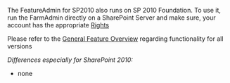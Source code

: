 The FeatureAdmin for SP2010 also runs on SP 2010 Foundation.
To use it, run the FarmAdmin directly on a SharePoint Server and make sure, your account has the appropriate [Rights](Rights.md)

Please refer to the [General Feature Overview](General-Feature-Overview.md) regarding functionality for all versions


_Differences especially for SharePoint 2010:_

- none
